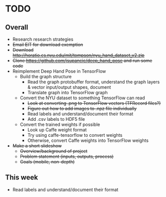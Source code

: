 # TODO

## Overall

* Research research strategies
* ~~Email EIT for download exemption~~
* ~~Download http://horatio.cs.nyu.edu/mit/tompson/nyu_hand_dataset_v2.zip~~
* ~~Clone https://github.com/jsupancic/deep_hand_pose and run some code~~
* Reimplement Deep Hand Pose in TensorFlow
  * Build the graph structure
    * Read the graph protobuffer format, understand the graph layers & vector input/output shapes, document
    * Translate graph into TensorFlow graph
  * Convert the NYU dataset to something TensorFlow can read
    * ~~Look at converting .png to TensorFlow vectors (TFRecord files?)~~
    * ~~Figure out how to add images to .npz file individually~~
    * Read labels and understand/document their format
    * Add .csv labels to HDF5 file
  * Convert the trained weights if possible
    * Look up Caffe weight format
    * Try using caffe-tensorflow to convert weights
    * Otherwise, convert Caffe weights into TensorFlow weights
* ~~Make a short slideshow~~
  * ~~Overview/background of project~~
  * ~~Problem statement (inputs, outputs, process)~~
  * ~~Goals (mobile, non-depth)~~

## This week

* Read labels and understand/document their format
